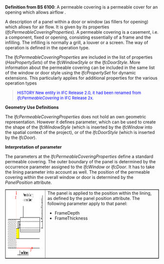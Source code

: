 **Definition from BS 6100**: A permeable covering is a permeable cover for an opening which allows airflow .

A description of a panel within a door or window (as fillers for opening) which allows for air flow. It is given by its properties (_IfcPermeableCoveringProperties_). A permeable covering is a casement, i.e. a component, fixed or opening, consisting essentially of a frame and the infilling. The infilling is normally a grill, a louver or a screen. The way of operation is defined in the operation type.

The _IfcPermeableCoveringProperties_ are included in the list of properties (_HasPropertySets_) of the _IfcWindowStyle_ or the _IfcDoorStyle_. More information about the permeable covering can be included in the same list of the window or door style using the _IfcPropertySet_ for dynamic extensions. This particularly applies for additional properties for the various operation types

> <font color="#0000FF" size="-1">HISTORY New entity in IFC
		Release 2.0, it had been renamed from <i>IfcPermeableCovering</i> in IFC
		Release 2x.</font>

****Geometry Use Definitions****

The _IfcPermeableCoveringProperties_ does not hold an own geometric representation. However it defines parameter, which can be used to create the shape of the _IfcWindowStyle_ (which is inserted by the _IfcWindow_ into the spatial context of the project), or of the _IfcDoorStyle_ (which is inserted by the _IfcDoor_).

**Interpretation of parameter**

The parameters at the _IfcPermeableCoveringProperties_ define a standard permeable covering. The outer boundary of the panel is determined by the occurrence parameter assigned to the _IfcWindow_ or _IfcDoor_. It has to take the lining parameter into account as well. The position of the permeable covering within the overall window or door is determined by the _PanelPosition_ attribute.

<table border="1" cellpadding="2" cellspacing="2"> 
		<tr> 
		  <td><img src="figures/IfcPermeableCoveringProperties.gif" alt="covering" width="400" height="215" border="0"></td> 
		  <td valign="TOP" align="LEFT">The panel is applied to the position
			 within the lining, as defined by the panel position attribute. The following
			 parameter apply to that panel: 
			 <ul> 
				<li>FrameDepth</li> 
				<li>FrameThickness</li> 
			 </ul></td> 
		</tr> 
	 </table>